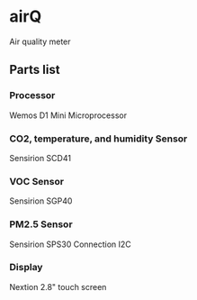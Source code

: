 # airQ
Air quality meter

## Parts list

### Processor
Wemos D1 Mini Microprocessor

### CO2, temperature, and humidity Sensor

Sensirion SCD41

### VOC Sensor
Sensirion SGP40

### PM2.5 Sensor

Sensirion SPS30
Connection I2C

### Display

Nextion 2.8" touch screen